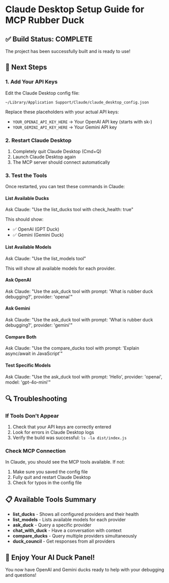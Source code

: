 # Claude Desktop Setup Guide for MCP Rubber Duck

## ✅ Build Status: COMPLETE

The project has been successfully built and is ready to use!

## 📝 Next Steps

### 1. Add Your API Keys

Edit the Claude Desktop config file:
```
~/Library/Application Support/Claude/claude_desktop_config.json
```

Replace these placeholders with your actual API keys:
- `YOUR_OPENAI_API_KEY_HERE` → Your OpenAI API key (starts with sk-)
- `YOUR_GEMINI_API_KEY_HERE` → Your Gemini API key

### 2. Restart Claude Desktop

1. Completely quit Claude Desktop (Cmd+Q)
2. Launch Claude Desktop again
3. The MCP server should connect automatically

### 3. Test the Tools

Once restarted, you can test these commands in Claude:

#### List Available Ducks
Ask Claude: "Use the list_ducks tool with check_health: true"

This should show:
- ✅ OpenAI (GPT Duck)
- ✅ Gemini (Gemini Duck)

#### List Available Models
Ask Claude: "Use the list_models tool"

This will show all available models for each provider.

#### Ask OpenAI
Ask Claude: "Use the ask_duck tool with prompt: 'What is rubber duck debugging?', provider: 'openai'"

#### Ask Gemini
Ask Claude: "Use the ask_duck tool with prompt: 'What is rubber duck debugging?', provider: 'gemini'"

#### Compare Both
Ask Claude: "Use the compare_ducks tool with prompt: 'Explain async/await in JavaScript'"

#### Test Specific Models
Ask Claude: "Use the ask_duck tool with prompt: 'Hello', provider: 'openai', model: 'gpt-4o-mini'"

## 🔍 Troubleshooting

### If Tools Don't Appear
1. Check that your API keys are correctly entered
2. Look for errors in Claude Desktop logs
3. Verify the build was successful: `ls -la dist/index.js`

### Check MCP Connection
In Claude, you should see the MCP tools available. If not:
1. Make sure you saved the config file
2. Fully quit and restart Claude Desktop
3. Check for typos in the config file

## 📋 Available Tools Summary

- **list_ducks** - Shows all configured providers and their health
- **list_models** - Lists available models for each provider
- **ask_duck** - Query a specific provider
- **chat_with_duck** - Have a conversation with context
- **compare_ducks** - Query multiple providers simultaneously
- **duck_council** - Get responses from all providers

## 🦆 Enjoy Your AI Duck Panel!

You now have OpenAI and Gemini ducks ready to help with your debugging and questions!
